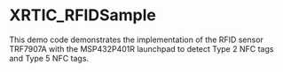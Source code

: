 # XRTIC_RFIDSample


This demo code demonstrates the implementation of the RFID sensor TRF7907A with the MSP432P401R launchpad to detect Type 2 NFC tags and Type 5 NFC tags. 
